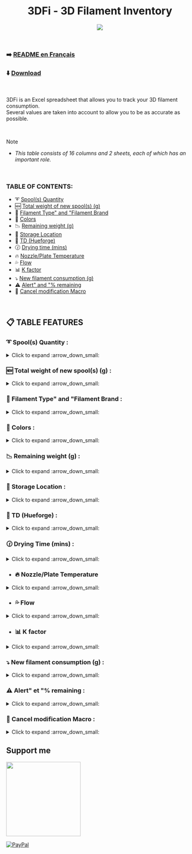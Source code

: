 <h1 align="center">3DFi - 3D Filament Inventory</h1>

<p align="center">  
  <img src="https://github.com/user-attachments/assets/7dfce432-5eb8-4d2b-8eec-9790c35aeeca"/>  
</p>

<br />

### :arrow_right: [README en Français](https://github.com/KORSiRO/3DFi_3D-Filament-Inventory/blob/main/README_FR.md)

### ⬇️ [Download](https://github.com/KORSiRO/3DFi_3D-Filament-Inventory/releases)

<br />

3DFi is an Excel spreadsheet that allows you to track your 3D filament consumption.<br>
Several values are taken into account to allow you to be as accurate as possible.

<br />

> [!NOTE]
>* *This table consists of 16 columns and 2 sheets, each of which has an important role.*

<br />

### TABLE OF CONTENTS:
- :curly_loop: [Spool(s) Quantity](https://github.com/KORSiRO/3DFi_3D-Filament-Inventory/blob/main/README_EN.md#curly_loop-spools-quantity-)
- :new: [Total weight of new spool(s) (g)](https://github.com/KORSiRO/3DFi_3D-Filament-Inventory/blob/main/README_EN.md#new-total-weight-of-new-spools-g-)
- :memo: [Filament Type" and "Filament Brand](https://github.com/KORSiRO/3DFi_3D-Filament-Inventory/blob/main/README_EN.md#memo-filament-type-and-filament-brand-)
- :art: [Colors](https://github.com/KORSiRO/3DFi_3D-Filament-Inventory/blob/main/README_EN.md#art-colors-)
- :chart_with_downwards_trend: [Remaining weight (g)](https://github.com/KORSiRO/3DFi_3D-Filament-Inventory/blob/main/README_EN.md#chart_with_downwards_trend-remaining-weight-g-)
- :file_folder: [Storage Location](https://github.com/KORSiRO/3DFi_3D-Filament-Inventory/blob/main/README_EN.md#file_folder-storage-location-)
- :flower_playing_cards: [TD (Hueforge)](https://github.com/KORSiRO/3DFi_3D-Filament-Inventory/blob/main/README_EN.md#flower_playing_cards-td-hueforge-)
- :clock130: [Drying time (mins)](https://github.com/KORSiRO/3DFi_3D-Filament-Inventory/blob/main/README_EN.md#clock130-drying-time-mins-)
- :fire: [Nozzle/Plate Temperature](https://github.com/KORSiRO/3DFi_3D-Filament-Inventory/tree/main#fire-nozzleplate-temperature)
- :sweat_drops: [Flow](https://github.com/KORSiRO/3DFi_3D-Filament-Inventory/tree/main#sweat_drops-flow)
- :bar_chart: [K factor](https://github.com/KORSiRO/3DFi_3D-Filament-Inventory/tree/main#bar_chart-k-factor)
- :arrow_heading_down: [New filament consumption (g)](https://github.com/KORSiRO/3DFi_3D-Filament-Inventory/blob/main/README_EN.md#arrow_heading_down-nouvelle-consommation-de-filament)
- :warning: [Alert" and "% remaining](https://github.com/KORSiRO/3DFi_3D-Filament-Inventory/blob/main/README_EN.md#warning-alert-et--remaining-)
- 🔲 [Cancel modification Macro](https://github.com/KORSiRO/3DFi_3D-Filament-Inventory/blob/main/README_EN.md#black_square_button-macro-annuler-la-modification)

<br />

## :clipboard: TABLE FEATURES


### :curly_loop: Spool(s) Quantity :
<details>

<summary>Click to expand :arrow_down_small:</summary><br>

Present to indicate the number of identical reels for the same line.

<br />

</details> 

### :new: Total weight of new spool(s) (g) :
<details>

<summary>Click to expand :arrow_down_small:</summary><br>

Present to provide the total weight in grams of the identical spool(s) for the same line.
   
<br>
   
> <ins>Ex:</ins> if you have in your inventory 3 spools of Bambu Lab brand black filament of 1kg each, enter "3000g"

<br />

</details> 

### :memo: Filament Type" and "Filament Brand :
<details>

<summary>Click to expand :arrow_down_small:</summary><br>

<p align="center">  
<img src="https://github.com/user-attachments/assets/39a6704a-9d40-4134-b052-baa9dc709743"/>
</p>  

These 2 columns contain 2 lists: **`"Filament Type"`** and **`"Filament Brand"`**  
The sources for these lists are available in the **`"Materials"`** sheet.  
They already contain more than **`150 pre-recorded data`**.

<br />

<p align="center">  
<img src="https://github.com/user-attachments/assets/9f642785-ef45-4da9-bb6b-6d1ad0d2ab7c"/>
</p>  

These lists can be modified to add one or more filament types/brands.  
Simply add what you want in the corresponding column so that you can then find it in the list of the corresponding column on the **`"Inventory"`** sheet.

<br />

</details>

### :art: Colors :
<details>

<summary>Click to expand :arrow_down_small:</summary><br>

  As you will have understood, this column supports the color of the filament. 

<br />

</details>

### :chart_with_downwards_trend: Remaining weight (g) :
<details>

<summary>Click to expand :arrow_down_small:</summary><br>

This column allows you to obtain the remaining weight of a reel taking into account 2 values:  
- The **`"Total weight of new spool(s) (g)"`**
- The **`"New filament consumption in (g)"`**<br>

<br>

  > <ins>Ex:</ins> If you enter 1 spool of 1000g (new) on the first line and you wish to deduct the quantity of filament used by a print in progress in the column "New filament consumption in (g )",
  > an automatic subtraction is carried out in the "Remaining weight" column to give you the most accurate result possible of the remaining quantity.

<br />

</details>

### :file_folder: Storage Location :
<details>

<summary>Click to expand :arrow_down_small:</summary><br>

Makes it easier to find your reels if they are stored in different places in your workshop, office or dedicated room. 

<br />

</details>

### :flower_playing_cards: TD (Hueforge) :
<details>

<summary>Click to expand :arrow_down_small:</summary><br>

HueForge's TD is a number indicating the amount of light the filament lets through.  
Useful if you often print Hueforge to have this value quickly in front of you depending on the filament used.

<br />

</details>

### :clock130: Drying Time (mins) :
<details>

<summary>Click to expand :arrow_down_small:</summary><br>

As for "TD (Hueforge)" it is a value that is interesting to have in front of you quickly when you need it.

<br />

</details>

- ### :fire: Nozzle/Plate Temperature 
<details>

<summary>Click to expand :arrow_down_small:</summary><br>

Do I really need you to explain what this cell is for? :stuck_out_tongue_winking_eye:

<br />

</details>

- ### :sweat_drops: Flow
<details>

<summary>Click to expand :arrow_down_small:</summary><br>

The **`Flow`** corresponds to the volume of filament passing through the extruder.<br>

<br />

</details>

- ### :bar_chart: K factor
<details>

<summary>Click to expand :arrow_down_small:</summary><br>

As a reminder, the K Factor is a value used to determine the maximum printing speed while limiting mechanical vibrations.<br>
In other words, the K Factor makes it possible to adjust the acceleration in the movement of the axes to guarantee a good balance between speed and quality

<br />

</details>

### :arrow_heading_down: New filament consumption (g) : 
<details>

<summary>Click to expand :arrow_down_small:</summary><br>

Briefly mentioned in the previous part, the column **`"New filament consumption in (g)"`** allows you to automatically subtract the filament consumption of a print in progress from the remaining weight of one or more spools.< br>
The last weight that appears in the **`"Remaining weight"`** column is in memory.<br>
If you enter a **`New filament consumption`** the subtraction continues from the last weight in memory.

<br>

> <ins>Ex:</ins> If you enter a remaining weight of for example 800g and a print plans to use 200g of filament,<br>
> by entering the value of 200g in the column **`"New filament consumption in (g)"`** the remaining weight is automatically adjusted (800-200 = 600g remaining).<br>*
> Always to allow you to have precise monitoring of your usage.

<br />

</details>



### :warning: Alert" et "% remaining : 
<details>

<summary>Click to expand :arrow_down_small:</summary><br>

These two columns are a little different from the others.  
They tell you with text and a bright color that your filament is almost exhausted.  
No need to manually enter a value, everything is automated.  

<p align="center">  
<img src="https://github.com/user-attachments/assets/375273c1-49d3-4407-9b73-8b8c07cb00ba"/>
</p>

<br>

> <ins>Ex:</ins> If you enter a total weight of new spools for 1 spool of 1000g and a print in progress consumes 200g of filament, then you enter this value (200g) in the "New consumption" column of filament in (g)".<br>
> As a result, the remaining weight will therefore be 800g and will be automatically entered in the “Remaining weight” column.<br>
> At the same time, the “% remaining” cell gives you this information by comparing the “Total weight of new spool(s) (g)” column with the “Remaining weight” column.<br>
> When the remaining weight in grams reaches 30% of the initial value in grams of the new spool, the complete line changes color and the text "⚠️Filament soon exhausted" appears in the "Alert" column.<br>
> Giving you the information to think about replacing your spool shortly. 

<br />

</details>

### :black_square_button: Cancel modification Macro : 
<details>
  
<summary>Click to expand :arrow_down_small:</summary><br>

Using this macro (button) you can cancel the last modification made to the **`Remaining weight`** column in relation to a value entered in the **`New filament consumption`** column<br>
This macro works with each press: cancellation of the previous modification.  

<p align="center">  
<img src="https://github.com/user-attachments/assets/363b2807-f869-4251-a2e5-820e2e901deb"/>
</p>

<br>

> <ins>Ex:</ins> If you enter a remaining weight of 800g and a new filament consumption of 200g when you wanted to enter 150g,
> this button (macro) allows you, as its name suggests, to cancel the last modification made to the Remaining weight column compared to the value entered in New filament consumption.<br>

<br />

</details>


## Support me  
<a href="https://ko-fi.com/korsiro"><img src="https://ko-fi.com/img/githubbutton_sm.svg" width="200"></a>

[![PayPal](https://img.shields.io/badge/PayPal-00457C?style=for-the-badge&logo=paypal&logoColor=white)](https://paypal.me/korsiro)
